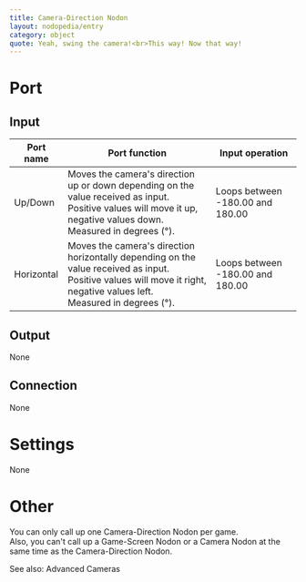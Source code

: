 ```yaml
---
title: Camera-Direction Nodon
layout: nodopedia/entry
category: object
quote: Yeah, swing the camera!<br>This way! Now that way!
---
```


# Port
## Input
<div class="table-wrapper"><table><thead><tr><th>Port name</th><th>Port function</th><th>Input operation</th></tr></thead><tbody><tr><td>Up/Down</td><td>Moves the camera's direction up or down depending on the value received as input.<br>Positive values will move it up, negative values down.<br>Measured in degrees (°).</td><td>Loops between -180.00 and 180.00</td></tr><tr><td>Horizontal</td><td>Moves the camera's direction horizontally depending on the value received as input.<br>Positive values will move it right, negative values left.<br>Measured in degrees (°).</td><td>Loops between -180.00 and 180.00</td></tr></tbody></table></div>

## Output
None

## Connection
None

# Settings
None

# Other
You can only call up one Camera-Direction Nodon per game.<br>
Also, you can't call up a Game-Screen Nodon or a Camera Nodon at the same time as the Camera-Direction Nodon.

See also: Advanced Cameras